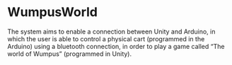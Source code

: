 # WumpusWorld
The system aims to enable a connection between Unity and Arduino, in which the user is able to control a physical cart (programmed in the Arduino) using a bluetooth connection, in order to play a game called “The world of Wumpus” (programmed in Unity).
